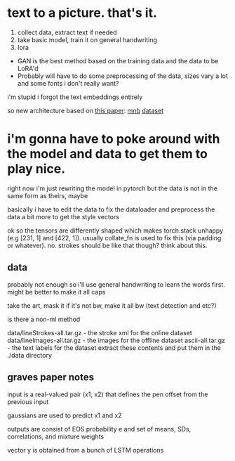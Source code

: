 # text to a picture. that's it.
1. collect data, extract text if needed
2. take basic model, train it on general handwriting
3. lora 

* GAN is the best method based on the training data and the data to be LoRA'd
* Probably will have to do some preprocessing of the data, sizes vary a lot and some fonts i don't really want?

i'm stupid i forgot the text embeddings entirely

so new architecture based on [this paper](https://arxiv.org/pdf/2011.06704):
[mnb](src/mobilenetbased.png)
[dataset](https://fki.tic.heia-fr.ch/databases/download-the-iam-on-line-handwriting-database)

# i'm gonna have to poke around with the model and data to get them to play nice. 
right now i'm just rewriting the model in pytorch but the data is not in the same form as theirs, maybe 

basically i have to edit the data to fix the dataloader and preprocess the data a bit more to get the style vectors

ok so the tensors are differently shaped which makes torch.stack unhappy (e.g [231, 1] and [422, 1]). usually collate_fn is used to fix this (via padding or whatever). no. strokes should be like that though? think about this.

## data
probably not enough so i'll use general handwriting to learn the words first. might be better to make it all caps

take the art, mask it if it's not bw, make it all bw (text detection and etc?)

is there a non-ml method

data/lineStrokes-all.tar.gz - the stroke xml for the online dataset 
data/lineImages-all.tar.gz - the images for the offline dataset 
ascii-all.tar.gz - the text labels for the dataset extract these contents and put them in the ./data directory

## graves paper notes
input is a real-valued pair (x1, x2) that defines the pen offset from the previous input

gaussians are used to predict x1 and x2

outputs are consist of EOS probability e and set of means, SDs, correlations, and mixture weights

vector y is obtained from a bunch of LSTM operations


